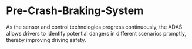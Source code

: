# Pre-Crash-Braking-System
As the sensor and control technologies progress continuously, the ADAS allows drivers to identify potential dangers in diﬀerent scenarios promptly, thereby improving driving safety. 
